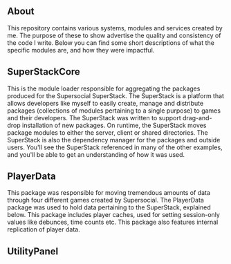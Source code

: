 ## About

This repository contains various systems, modules and services created by me.  The purpose of these to show advertise the quality and consistency of the code I write.  Below you can find some short descriptions of what the specific modules are, and how they were impactful.

## SuperStackCore

This is the module loader responsible for aggregating the packages produced for the Supersocial SuperStack.  The SuperStack is a platform that allows developers like myself to easily create, manage and distribute packages (collections of modules pertaining to a single purpose) to games and their developers.  The SuperStack was written to support drag-and-drop installation of new packages.  On runtime, the SuperStack moves package modules to either the server, client or shared directories.  The SuperStack is also the dependency manager for the packages and outside users.  You'll see the SuperStack referenced in many of the other examples, and you'll be able to get an understanding of how it was used.

## PlayerData

This package was responsible for moving tremendous amounts of data through four different games created by Supersocial.  The PlayerData package was used to hold data pertaining to the SuperStack, explained below.  This package includes player caches, used for setting session-only values like debunces, time counts etc.  This package also features internal replication of player data.

## UtilityPanel


